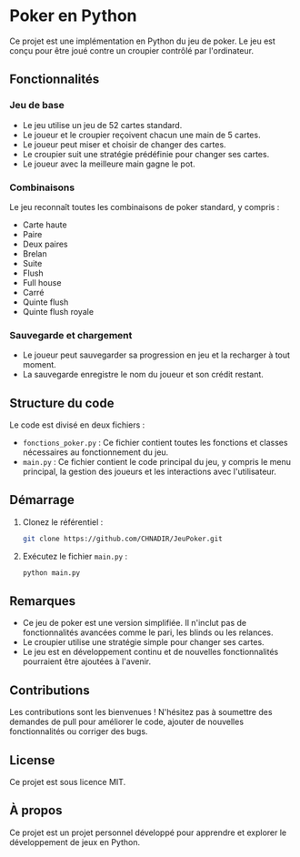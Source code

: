 # Poker en Python

Ce projet est une implémentation en Python du jeu de poker. Le jeu est conçu pour être joué contre un croupier contrôlé par l'ordinateur.

## Fonctionnalités

### Jeu de base
- Le jeu utilise un jeu de 52 cartes standard.
- Le joueur et le croupier reçoivent chacun une main de 5 cartes.
- Le joueur peut miser et choisir de changer des cartes.
- Le croupier suit une stratégie prédéfinie pour changer ses cartes.
- Le joueur avec la meilleure main gagne le pot.

### Combinaisons
Le jeu reconnaît toutes les combinaisons de poker standard, y compris :
- Carte haute
- Paire
- Deux paires
- Brelan
- Suite
- Flush
- Full house
- Carré
- Quinte flush
- Quinte flush royale

### Sauvegarde et chargement
- Le joueur peut sauvegarder sa progression en jeu et la recharger à tout moment.
- La sauvegarde enregistre le nom du joueur et son crédit restant.

## Structure du code

Le code est divisé en deux fichiers :
- `fonctions_poker.py` : Ce fichier contient toutes les fonctions et classes nécessaires au fonctionnement du jeu.
- `main.py` : Ce fichier contient le code principal du jeu, y compris le menu principal, la gestion des joueurs et les interactions avec l'utilisateur.

## Démarrage

1. Clonez le référentiel :
    ```sh
    git clone https://github.com/CHNADIR/JeuPoker.git
    ```
2. Exécutez le fichier `main.py` :
    ```sh
    python main.py
    ```

## Remarques

- Ce jeu de poker est une version simplifiée. Il n'inclut pas de fonctionnalités avancées comme le pari, les blinds ou les relances.
- Le croupier utilise une stratégie simple pour changer ses cartes.
- Le jeu est en développement continu et de nouvelles fonctionnalités pourraient être ajoutées à l'avenir.

## Contributions

Les contributions sont les bienvenues ! N'hésitez pas à soumettre des demandes de pull pour améliorer le code, ajouter de nouvelles fonctionnalités ou corriger des bugs.

## License

Ce projet est sous licence MIT.

## À propos

Ce projet est un projet personnel développé pour apprendre et explorer le développement de jeux en Python.

